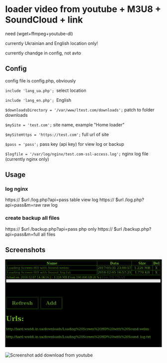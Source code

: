 # loader video from youtube + M3U8 + SoundCloud + link 

need (wget+ffmpeg+youtube-dl)

currently Ukrainian and English location only!

currently chandge in config, not avto

## Config
config file is config.php, obviously

`include 'lang_ua.php'; `select location

`include 'lang_en.php'; `English 

`$downloadsDirectory = '/var/www/ltest.com/downloads';` patch to folder downloads

`$mySite = 'test.com';` site name, example "Home loader"
 
`$mySiteHttps = 'https://test.com';` full url of site

`$pass = 'pass';` pass key (api key) for view log or backup

`$logfile = '/var/log/nginx/test.com-ssl-access.log';` nginx log file (currently nginx only)

## Usage
### log nginx 
https:// $url /log.php?api=pass 			table view log
https:// $url /log.php?api=pass&m=raw		raw log
### create backup all files
https:// $url /backup.php?api=pass				php only
https:// $url /backup.php?api=pass&m=full all	files

## Screenshots
![Screenshot home](https://github.com/vivalenta/loadfrom/raw/master/img/2018-12-07%2014-34-43.png)

![Screenshot add download from youtube](https://raw.github.com/vivalenta/loadfrom/master/img/2018-12-07%2014-35-35.png)

